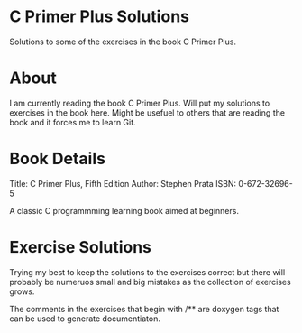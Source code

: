 C Primer Plus Solutions
=======================
Solutions to some of the exercises in the book C Primer Plus.

About
=====
I am currently reading the book C Primer Plus. Will put my solutions to
exercises in the book here. Might be usefuel to others that are reading the book and it forces me to learn Git.

Book Details
============
Title: C Primer Plus, Fifth Edition
Author: Stephen Prata
ISBN: 0-672-32696-5

A classic C programmming learning book aimed at beginners.

Exercise Solutions
==================
Trying my best to keep the solutions to the exercises correct but there will probably be numeruos small and big mistakes as the collection of exercises grows.

The comments in the exercises that begin with /** are doxygen tags that can be used to generate documentiaton.
